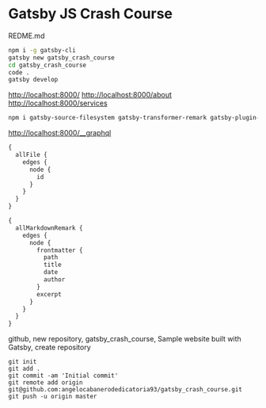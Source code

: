 # Gatsby JS Crash Course

REDME.md

```bash
npm i -g gatsby-cli
gatsby new gatsby_crash_course
cd gatsby_crash_course
code .
gatsby develop
```

<http://localhost:8000/>
<http://localhost:8000/about>
<http://localhost:8000/services>

```bash
npm i gatsby-source-filesystem gatsby-transformer-remark gatsby-plugin-catch-links
```

<http://localhost:8000/__graphql>

```graphql
{
  allFile {
    edges {
      node {
        id
      }
    }
  }
}
```

```graphql
{
  allMarkdownRemark {
    edges {
      node {
        frontmatter {
          path
          title
          date
          author
        }
        excerpt
      }
    }
  }
}
```

github, new repository, gatsby_crash_course, Sample website built with Gatsby, create repository

```shell
git init
git add .
git commit -am 'Initial commit'
git remote add origin git@github.com:angelocabanerodedicatoria93/gatsby_crash_course.git
git push -u origin master
```
